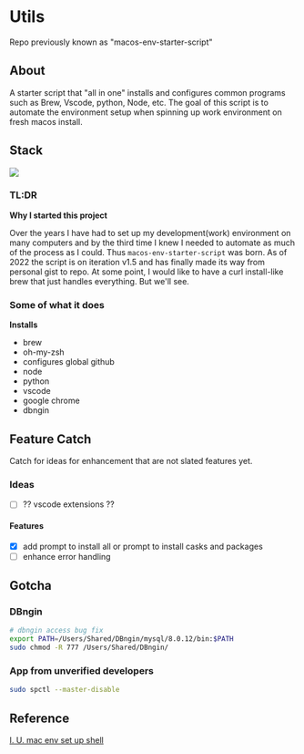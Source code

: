 # Utils 

Repo previously known as "macos-env-starter-script" 

## About 

A starter script that "all in one" installs and configures common programs such as Brew, Vscode, python, Node, etc. The goal of this script is to automate the environment setup when spinning up work environment on fresh macos install. 


## Stack
<img src="https://skillicons.dev/icons?i=bash&perline=10" />

### TL:DR

**Why I started this project**

Over the years I have had to set up my development(work) environment on many computers and by the third time I knew I needed to automate as much of the process as I could. Thus `macos-env-starter-script` was born. As of 2022 the script is on iteration v1.5 and has finally made its way from personal gist to repo. 
At some point, I would like to have a curl install-like brew that just handles everything. But we'll see. 

### Some of what it does 

**Installs**
- brew
- oh-my-zsh 
- configures global github
- node
- python 
- vscode
- google chrome 
- dbngin 

## Feature Catch 

Catch for ideas for enhancement that are not slated features yet. 

### Ideas
- [ ] ?? vscode extensions ??

#### Features
- [x] add prompt to install all or prompt to install casks and packages 
- [ ] enhance error handling 

## Gotcha

### DBngin 

```sh 
# dbngin access bug fix
export PATH=/Users/Shared/DBngin/mysql/8.0.12/bin:$PATH
sudo chmod -R 777 /Users/Shared/DBngin/ 
```
### App from unverified developers

```sh 
sudo spctl --master-disable
```

## Reference 

[I. U. mac env set up shell](https://github.com/lk-geimfari/macbook/blob/master/install.sh)
